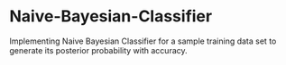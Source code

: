 # Naive-Bayesian-Classifier
Implementing Naive Bayesian Classifier for a sample training data set to generate its posterior probability with accuracy.
